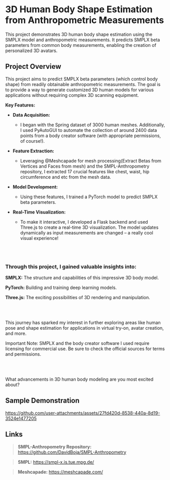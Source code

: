 # 3D Human Body Shape Estimation from Anthropometric Measurements

This project demonstrates 3D human body shape estimation using the SMPLX model and anthropometric measurements. It predicts SMPLX beta parameters from common body measurements, enabling the creation of personalized 3D avatars. 

## Project Overview

This project aims to predict SMPLX beta parameters (which control body shape) from readily obtainable anthropometric measurements.  The goal is to provide a way to generate customized 3D human models for various applications without requiring complex 3D scanning equipment.

**Key Features:**

- **Data Acquisition:**
  - I began with the Spring dataset of 3000 human meshes. Additionally, I used PyAutoGUI to automate the collection of around 2400 data points from a body creator software (with appropriate permissions, of course!).
- **Feature Extraction:**
  - Leveraging @Meshcapade for mesh processing(Extract Betas from Vertices and Faces from mesh) and the SMPL-Anthropometry repository, I extracted 17 crucial features like chest, waist, hip circumference and etc from the mesh data.

- **Model Development:**
  - Using these features, I trained a PyTorch model to predict SMPLX beta parameters.

- **Real-Time Visualization:**
  - To make it interactive, I developed a Flask backend and used Three.js to create a real-time 3D visualization. The model updates dynamically as input measurements are changed – a really cool visual experience!


<br/>
<br/>

### Through this project, I gained valuable insights into:
**SMPLX:** The structure and capabilities of this impressive 3D body model.

**PyTorch:** Building and training deep learning models.

**Three.js:** The exciting possibilities of 3D rendering and manipulation.


<br/>
<br/>


This journey has sparked my interest in further exploring areas like human pose and shape estimation for applications in virtual try-on, avatar creation, and more.

Important Note: SMPLX and the body creator software I used require licensing for commercial use. Be sure to check the official sources for terms and permissions.



<br/>
<br/>


What advancements in 3D human body modeling are you most excited about?





## Sample Demonstration

https://github.com/user-attachments/assets/27fd420d-8538-440a-8d19-3524e1477205


## Links

> **SMPL-Anthropometry Repository:** https://github.com/DavidBoja/SMPL-Anthropometry

> **SMPL:** https://smpl-x.is.tue.mpg.de/

> **Meshcapade:** https://meshcapade.com/
